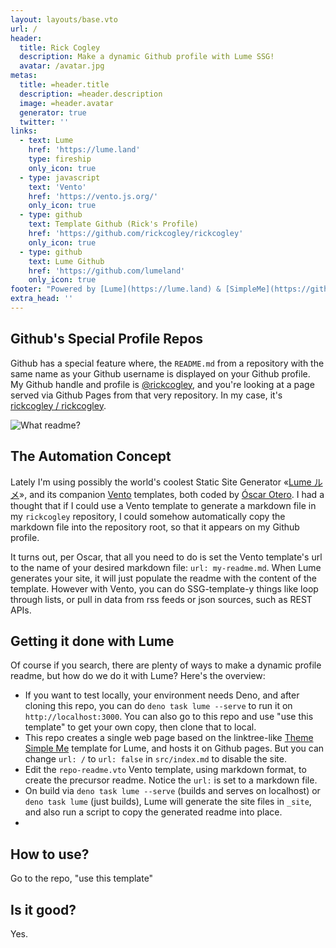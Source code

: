 ```yaml
---
layout: layouts/base.vto
url: /
header:
  title: Rick Cogley
  description: Make a dynamic Github profile with Lume SSG!
  avatar: /avatar.jpg
metas:
  title: =header.title
  description: =header.description
  image: =header.avatar
  generator: true
  twitter: ''
links:
  - text: Lume
    href: 'https://lume.land'
    type: fireship
    only_icon: true
  - type: javascript
    text: 'Vento'
    href: 'https://vento.js.org/'
    only_icon: true
  - type: github
    text: Template Github (Rick's Profile)
    href: 'https://github.com/rickcogley/rickcogley'
    only_icon: true
  - type: github
    text: Lume Github
    href: 'https://github.com/lumeland'
    only_icon: true
footer: "Powered by [Lume](https://lume.land) & [SimpleMe](https://github.com/lumeland/theme-simple-me) theme"
extra_head: ''
---
```


## Github's Special Profile Repos

Github has a special feature where, the `README.md` from a repository with the same name as your Github username is displayed on your Github profile. My Github handle and profile is [@rickcogley](https://github.com/rickcogley), and you're looking at a page served via Github Pages from that very repository. In my case, it's [rickcogley / rickcogley](https://github.com/rickcogley/rickcogley). 

![What readme?](/figure1.png)

## The Automation Concept

Lately I'm using possibly the world's coolest Static Site Generator «[Lume ルメ](https://lume.land/)», and its companion [Vento](https://vento.js.org/) templates, both coded by [Óscar Otero](https://oscarotero.com/). I had a thought that if I could use a Vento template to generate a markdown file in my `rickcogley` repository, I could somehow automatically copy the markdown file into the repository root, so that it appears on my Github profile. 

It turns out, per Oscar, that all you need to do is set the Vento template's url to the name of your desired markdown file: `url: my-readme.md`. When Lume generates your site, it will just populate the readme with the content of the template. However with Vento, you can do SSG-template-y things like loop through lists, or pull in data from rss feeds or json sources, such as REST APIs. 

## Getting it done with Lume

Of course if you search, there are plenty of ways to make a dynamic profile readme, but how do we do it with Lume? Here's the overview: 

* If you want to test locally, your environment needs Deno, and after cloning this repo, you can do `deno task lume --serve` to run it on `http://localhost:3000`. You can also go to this repo and use "use this template" to get your own copy, then clone that to local.
* This repo creates a single web page based on the linktree-like [Theme Simple Me](https://github.com/lumeland/theme-simple-me) template for Lume, and hosts it on Github pages. But you can change `url: /` to `url: false` in `src/index.md` to disable the site. 
* Edit the `repo-readme.vto` Vento template, using markdown format, to create the precursor readme. Notice the `url:` is set to a markdown file. 
* On build via `deno task lume --serve` (builds and serves on localhost) or `deno task lume` (just builds), Lume will generate the site files in `_site`, and also run a script to copy the generated readme into place. 
* 

## How to use?

Go to the repo, "use this template"

## Is it good? 

Yes.